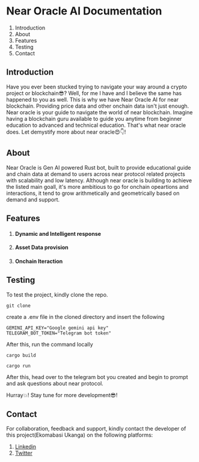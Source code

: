 # Near Oracle AI Documentation

1. Introduction
2. About
3. Features
4. Testing
5. Contact

## Introduction
Have you ever been stucked trying to navigate your way around a crypto project or blockchain😎?
Well, for me I have and I believe the same has happened to you as well. This is why we have Near Oracle AI for near blockchain. Providing price data and other onchain data isn't just enough. Near oracle is your guide to navigate the world of near blockchain. Imagine having a blockchain guru available to guide you anytime from beginner education to advanced and technical education. That's what near oracle does. Let demystify more about near oracle😍👇!


## About
Near Oracle is Gen AI powered Rust bot, built to provide educational guide and chain data at demand to users across near protocol related projects with scalability and low latency. Although near oracle is building to achieve the listed main goall, it's more ambitious to go for onchain opeartions and interactions, it tend to grow arithmetically and geometrically based on demand and support. 


## Features

1. #### Dynamic and Intelligent response 
2. #### Asset Data provision
3. #### Onchain Iteraction


## Testing

To test the project, kindly clone the repo.

```
git clone 
```
create a .env file in the cloned directory and insert the following

```
GEMINI_API_KEY="Google gemini api key"
TELEGRAM_BOT_TOKEN="Telegram bot token"

```
After this, run the command locally

```
cargo build

cargo run
```
After this, head over to the telegram bot you created and begin to prompt and ask questions about near protocol. 

Hurray💥! Stay tune for more development😎!


## Contact
For collaboration, feedback and support, kindly contact the developer of this project(Ekomabasi Ukanga) on the following platforms:
1. [Linkedin](https://www.linkedin.com/in/ekomabasi-ukanga-aaa72a225/)
2. [Twitter](https://x.com/EkomUkanga)

